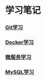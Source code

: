 # 学习笔记

### [Git学习](Git/learn_git.md)

### [Docker学习](Docker/learn_docker.md)

### [微服务学习](MicroService/learn_microservice.md)

### [MySQL学习](MySQL/learn_mysql.md)